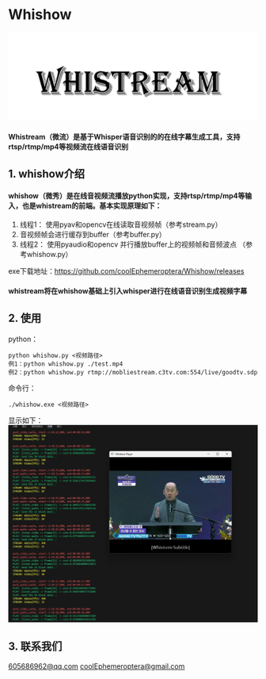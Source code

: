 # Whishow
![avatar](img/img1.png)

#### Whistream（微流）是基于Whisper语音识别的的在线字幕生成工具，支持rtsp/rtmp/mp4等视频流在线语音识别

## 1. whishow介绍
#### whishow（微秀）是在线音视频流播放python实现，支持rtsp/rtmp/mp4等输入，也是whistream的前端。基本实现原理如下：

  1. 线程1： 使用pyav和opencv在线读取音视频帧（参考stream.py）
  2. 音视频帧会进行缓存到buffer（参考buffer.py）
  3. 线程2： 使用pyaudio和opencv 并行播放buffer上的视频帧和音频波点 （参考whishow.py）

exe下载地址：https://github.com/coolEphemeroptera/Whishow/releases

#### whistream将在whishow基础上引入whisper进行在线语音识别生成视频字幕


## 2. 使用

python：

    python whishow.py <视频路径>
    例1：python whishow.py ./test.mp4
    例2：python whishow.py rtmp://mobliestream.c3tv.com:554/live/goodtv.sdp

命令行：

    ./whishow.exe <视频路径>

显示如下：
![avatar](img/img2.png)

## 3. 联系我们
605686962@qq.com
coolEphemeroptera@gmail.com



